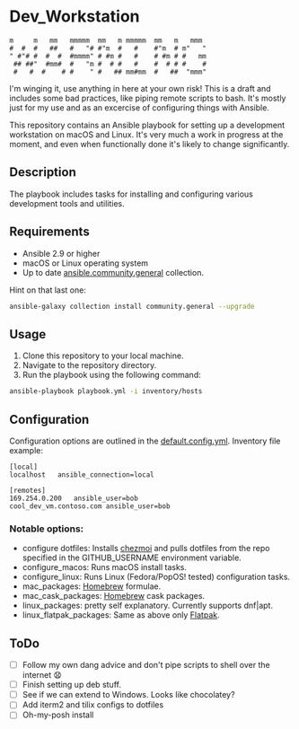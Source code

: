 # Dev_Workstation

```                                                 
m     m   mm   mmmmm  mm   m mmmmm  mm   m   mmm 
#  #  #   ##   #   "# #"m  #   #    #"m  # m"   "
" #"# #  #  #  #mmmm" # #m #   #    # #m # #   mm
 ## ##"  #mm#  #   "m #  # #   #    #  # # #    #
 #   #  #    # #    " #   ## mm#mm  #   ##  "mmm"
 ```

I'm winging it, use anything in here at your own risk! This is a draft and includes some bad practices, like piping remote scripts to bash. It's mostly just for my use and as an excercise of configuring things with Ansible. 

This repository contains an Ansible playbook for setting up a development workstation on macOS and Linux. It's very much a work in progress at the moment, and even when functionally done it's likely to change significantly.

## Description

The playbook includes tasks for installing and configuring various development tools and utilities. 

## Requirements

- Ansible 2.9 or higher
- macOS or Linux operating system
- Up to date [ansible.community.general](https://docs.ansible.com/ansible/latest/collections/community/general/index.html) collection.

Hint on that last one:

```bash
ansible-galaxy collection install community.general --upgrade
```

## Usage

1. Clone this repository to your local machine.
2. Navigate to the repository directory.
3. Run the playbook using the following command:

```bash
ansible-playbook playbook.yml -i inventory/hosts
```

## Configuration

Configuration options are outlined in the [default.config.yml](./default.config.yml). Inventory file example: 

```
[local]
localhost   ansible_connection=local

[remotes]
169.254.0.200   ansible_user=bob
cool_dev_vm.contoso.com ansible_user=bob
```

### Notable options:

- configure dotfiles: Installs [chezmoi](https://www.chezmoi.io/) and pulls dotfiles from the repo specified in the GITHUB_USERNAME environment variable.
- configure_macos: Runs macOS install tasks.
- configure_linux: Runs Linux (Fedora/PopOS! tested) configuration tasks.
- mac_packages: [Homebrew](https://brew.sh/) formulae.
- mac_cask_packages: [Homebrew](https://brew.sh/) cask packages.
- linux_packages: pretty self explanatory. Currently supports dnf|apt.
- linux_flatpak_packages: Same as above only [Flatpak](https://www.flatpak.org/).

## ToDo

- [ ] Follow my own dang advice and don't pipe scripts to shell over the internet 😧
- [ ] Finish setting up deb stuff.
- [ ] See if we can extend to Windows. Looks like chocolatey?
- [ ] Add iterm2 and tilix configs to dotfiles
- [ ] Oh-my-posh install 
